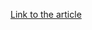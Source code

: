 [Link to the article](https://fieldeffect.com/blog/fortijump-threat-actor-exploits-zero-day-in-fortinets-fortimanager)
